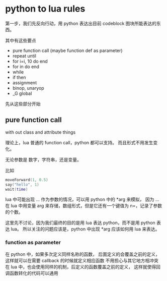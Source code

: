 # python to lua rules

第一步，我们先反向行动，用 python 表达出目前 codeblock 图块所能表达的东西。

其中有这些要点
- pure function call (maybe function def as parameter)
- repeat until
- for i=i, 10 do end
- for in do end
- while
- if then
- assignment
- binop, unaryop
- _G global

先从这些部分开始

## pure function call

with out class and attribute things

理论上，lua 普通的 function call，python 都可以支持。
而且形式不用发生变化。

无论参数是 数字，字符串，还是变量。

比如

``` lua
moveForward(1, 0.5)
say("hello", 1)
wait(time)
```

lua 中可能出现 ... 作为参数的情况，可以用 python 中的 *arg 来模拟，
因为 ... 在 lua 中用变量 arg 来存储，数组形式，但是它还有一个键值为 n=，记录了参数的个数。

这里先不讨论，因为我们最终的目的是用 lua 表达 python，而不是用 python 表达 lua。
所以关注的问题应该是，python 中出现 *arg 应该如何用 lua 来表达。


### function as parameter

在 python 中，如果多次定义同样名称的函数，
后面定义的会覆盖之前的定义，这样就可以在需要 callback 的时候就定义相应函数
不用担心与其它地方相冲突
在 lua 中，也会使用同样的机制，后定义的函数覆盖之前的定义，
这样就使得回调函数转化的代码可以通用


